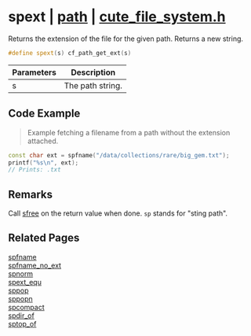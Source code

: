 # spext | [path](https://github.com/RandyGaul/cute_framework/blob/master/docs/path_readme.md) | [cute_file_system.h](https://github.com/RandyGaul/cute_framework/blob/master/include/cute_file_system.h)

Returns the extension of the file for the given path. Returns a new string.

```cpp
#define spext(s) cf_path_get_ext(s)
```

Parameters | Description
--- | ---
s | The path string.

## Code Example

> Example fetching a filename from a path without the extension attached.

```cpp
const char ext = spfname("/data/collections/rare/big_gem.txt");
printf("%s\n", ext);
// Prints: .txt
```

## Remarks

Call [sfree](https://github.com/RandyGaul/cute_framework/blob/master/docs/string/sfree.md) on the return value when done. `sp` stands for "sting path".

## Related Pages

[spfname](https://github.com/RandyGaul/cute_framework/blob/master/docs/path/spfname.md)  
[spfname_no_ext](https://github.com/RandyGaul/cute_framework/blob/master/docs/path/spfname_no_ext.md)  
[spnorm](https://github.com/RandyGaul/cute_framework/blob/master/docs/path/spnorm.md)  
[spext_equ](https://github.com/RandyGaul/cute_framework/blob/master/docs/path/spext_equ.md)  
[sppop](https://github.com/RandyGaul/cute_framework/blob/master/docs/path/sppop.md)  
[sppopn](https://github.com/RandyGaul/cute_framework/blob/master/docs/path/sppopn.md)  
[spcompact](https://github.com/RandyGaul/cute_framework/blob/master/docs/path/spcompact.md)  
[spdir_of](https://github.com/RandyGaul/cute_framework/blob/master/docs/path/spdir_of.md)  
[sptop_of](https://github.com/RandyGaul/cute_framework/blob/master/docs/path/sptop_of.md)  
